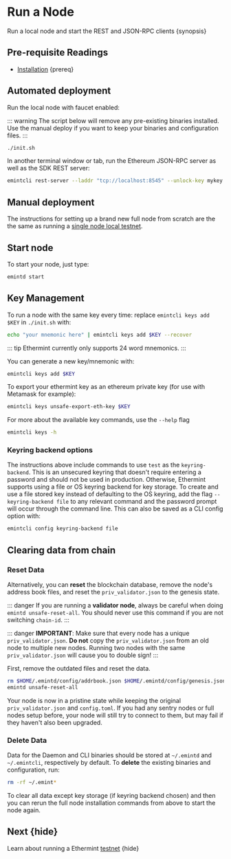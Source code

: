 <!--
order: 2
-->

# Run a Node

Run a local node and start the REST and JSON-RPC clients {synopsis}

## Pre-requisite Readings

- [Installation](./installation.md) {prereq}

## Automated deployment

Run the local node with faucet enabled:

::: warning
The script below will remove any pre-existing binaries installed. Use the manual deploy if you want
to keep your binaries and configuration files.
:::

```bash
./init.sh
```

In another terminal window or tab, run the Ethereum JSON-RPC server as well as the SDK REST server:

```bash
emintcli rest-server --laddr "tcp://localhost:8545" --unlock-key mykey --chain-id 8
```

## Manual deployment

The instructions for setting up a brand new full node from scratch are the the same as running a
[single node local testnet](./testnet.md#single-node-local-manual-testnet).

## Start node

To start your node, just type:

```bash
emintd start
```

## Key Management

To run a node with the same key every time: replace `emintcli keys add $KEY` in `./init.sh` with:

```bash
echo "your mnemonic here" | emintcli keys add $KEY --recover
```

::: tip Ethermint currently only supports 24 word mnemonics.
:::

You can generate a new key/mnemonic with:

```bash
emintcli keys add $KEY
```

To export your ethermint key as an ethereum private key (for use with Metamask for example):

```bash
emintcli keys unsafe-export-eth-key $KEY
```

For more about the available key commands, use the `--help` flag

```bash
emintcli keys -h
```

### Keyring backend options

The instructions above include commands to use `test` as the `keyring-backend`. This is an unsecured
keyring that doesn't require entering a password and should not be used in production. Otherwise,
Ethermint supports using a file or OS keyring backend for key storage. To create and use a file
stored key instead of defaulting to the OS keyring, add the flag `--keyring-backend file` to any
relevant command and the password prompt will occur through the command line. This can also be saved
as a CLI config option with:

```bash
emintcli config keyring-backend file
```

## Clearing data from chain

### Reset Data

Alternatively, you can **reset** the blockchain database, remove the node's address book files, and reset the `priv_validator.json` to the genesis state.

::: danger
If you are running a **validator node**, always be careful when doing `emintd unsafe-reset-all`. You should never use this command if you are not switching `chain-id`.
:::

::: danger
**IMPORTANT**: Make sure that every node has a unique `priv_validator.json`. **Do not** copy the `priv_validator.json` from an old node to multiple new nodes. Running two nodes with the same `priv_validator.json` will cause you to double sign!
:::

First, remove the outdated files and reset the data.

```bash
rm $HOME/.emintd/config/addrbook.json $HOME/.emintd/config/genesis.json
emintd unsafe-reset-all
```

Your node is now in a pristine state while keeping the original `priv_validator.json` and `config.toml`. If you had any sentry nodes or full nodes setup before, your node will still try to connect to them, but may fail if they haven't also been upgraded.

### Delete Data

Data for the Daemon and CLI binaries should be stored at `~/.emintd` and `~/.emintcli`, respectively by default. To **delete** the existing binaries and configuration, run:

```bash
rm -rf ~/.emint*
```

To clear all data except key storage (if keyring backend chosen) and then you can rerun the full node installation commands from above to start the node again.

## Next {hide}

Learn about running a Ethermint [testnet](./testnet.md) {hide}
